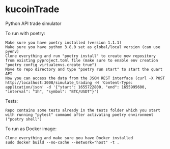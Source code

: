 # kucoinTrade

Python API trade simulator 

To run with poetry:

    Make sure you have poetry installed (version 1.1.1)
    Make sure you have python 3.8.0 set as global/local version (can use pyenv)
    Clone everything and run "poetry install" to create new repository from existing pyproject.toml file (make sure to enable env creation "poetry config virtualenvs.create true")
    Move to repo directory and type "poetry run start" to start the quart API
    Now you can access the data from the JSON REST interface (curl -X POST http://localhost:3000/simulate_trading -H 'Content-Type: application/json' -d '{"start": 1655722800, "end": 1655995600, "interval": "1h", "symbol": "BTC/USDT"}')

Tests:
    
    Repo contains some tests already in the tests folder which you start with running "pytest" command after activating poetry environment ("poetry shell")

To run as Docker image:

    Clone everything and make sure you have Docker installed
    sudo docker build --no-cache --network="host" -t .

